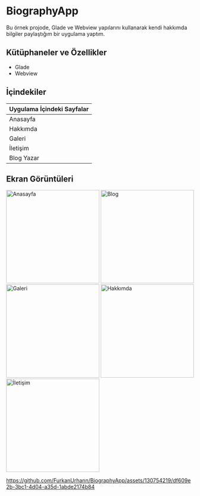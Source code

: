 # BiographyApp
Bu örnek projode, Glade ve Webview yapılarını kullanarak kendi hakkımda bilgiler paylaştığım bir   uygulama yaptım. 
## Kütüphaneler ve Özellikler
<ul>
  <li>Glade</li>
  <li>Webview</li>
  
</ul>


## İçindekiler

|    Uygulama İçindeki Sayfalar       |
|-----------|
| Anasayfa   |
| Hakkımda   |
| Galeri     |
| İletişim   |
| Blog Yazar |






## Ekran Görüntüleri

<div>
  <img src="https://github.com/FurkanUrhann/BiographyApp/assets/130754219/092dd2f4-199a-445a-ae33-165384f44ccd" alt="Anasayfa" width="250">
  <img src="https://github.com/FurkanUrhann/BiographyApp/assets/130754219/0b782fe7-38fe-4713-9b6b-7e29dbbca3b6" alt="Blog" width="250">
  <img src="https://github.com/FurkanUrhann/BiographyApp/assets/130754219/4eabc665-0fba-4efa-a47a-bc9f07b956c6" alt="Galeri" width="250">
  <img src="https://github.com/FurkanUrhann/BiographyApp/assets/130754219/090cd599-6a2f-45ce-9609-87c75c2a23e4" alt="Hakkımda" width="250">
  <img src="https://github.com/FurkanUrhann/BiographyApp/assets/130754219/f7ea0087-3f3b-47ad-9d46-796c3568cde9" alt="İletişim" width="250">
</div>


https://github.com/FurkanUrhann/BiographyApp/assets/130754219/df609e2b-3bc1-4d04-a35d-1abde2174b84

